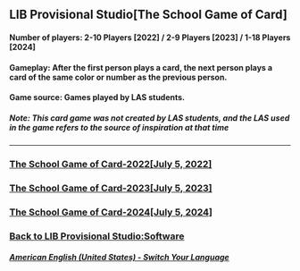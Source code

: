 ## LIB Provisional Studio[The School Game of Card]
#### Number of players: 2-10 Players [2022] / 2-9 Players [2023] / 1-18 Players [2024]
#### Gameplay: After the first person plays a card, the next person plays a card of the same color or number as the previous person.
#### Game source: Games played by LAS students.

##### Note: This card game was not created by LAS students, and the LAS used in the game refers to the source of inspiration at that time
------------

### [The School Game of Card-2022[July 5, 2022]](https://libps.github.io/School_card_game-2022-EN.exe)
### [The School Game of Card-2023[July 5, 2023]](https://libps.github.io/School_card_game-2023-EN.exe)
### [The School Game of Card-2024[July 5, 2024]](https://libps.github.io/School_card_game-2024.exe)

### [Back to LIB Provisional Studio:Software](https://libps.github.io/en/american/Software) 

##### [American English (United States) - Switch Your Language](https://libps.github.io/index)
